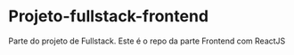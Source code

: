 # Projeto-fullstack-frontend
Parte do projeto de Fullstack. Este é o repo da parte Frontend com ReactJS
